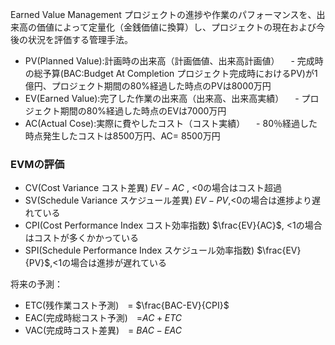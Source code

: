 Earned Value Management
プロジェクトの進捗や作業のパフォーマンスを、出来高の価値によって定量化（金銭価値に換算）し、プロジェクトの現在および今後の状況を評価する管理手法。
- PV(Planned Value):計画時の出来高（計画価値、出来高計画値）
  　- 完成時の総予算(BAC:Budget At Completion プロジェクト完成時におけるPV)が1億円、プロジェクト期間の80%経過した時点のPVは8000万円
- EV(Earned Value):完了した作業の出来高（出来高、出来高実績）
  　- プロジェクト期間の80%経過した時点のEVは7000万円
- AC(Actual Cose):実際に費やしたコスト（コスト実績）
  　- 80％経過した時点発生したコストは8500万円、AC= 8500万円

### EVMの評価
- CV(Cost Variance コスト差異)
  $EV-AC$ , <0の場合はコスト超過
- SV(Schedule Variance スケジュール差異)
  $EV-PV$,<0の場合は進捗より遅れている
- CPI(Cost Performance Index コスト効率指数)
  $\frac{EV}{AC}$, <1の場合はコストが多くかかっている
- SPI(Schedule Performance Index スケジュール効率指数)
  $\frac{EV}{PV}$,<1の場合は進捗が遅れている

将来の予測：
- ETC(残作業コスト予測)　= $\frac{BAC-EV}{CPI}$
- EAC(完成時総コスト予測)　=$AC+ETC$
- VAC(完成時コスト差異)　= $BAC-EAC$